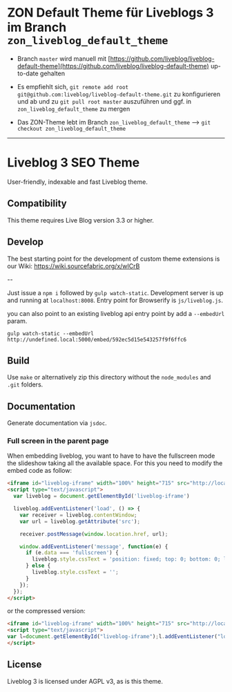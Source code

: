 # ZON Default Theme für Liveblogs 3 im Branch `zon_liveblog_default_theme`

- Branch `master` wird manuell mit [https://github.com/liveblog/liveblog-default-theme](https://github.com/liveblog/liveblog-default-theme) up-to-date gehalten


- Es empfiehlt sich, `git remote add root git@github.com:liveblog/liveblog-default-theme.git` zu konfigurieren und ab und zu `git pull root master` auszuführen und ggf. in `zon_liveblog_default_theme` zu mergen

- Das ZON-Theme lebt im Branch `zon_liveblog_default_theme` --> `git checkout zon_liveblog_default_theme`



----
# Liveblog 3 SEO Theme

User-friendly, indexable and fast Liveblog theme.

## Compatibility
This theme requires Live Blog version 3.3 or higher.

## Develop

The best starting point for the development of custom theme extensions is our Wiki: https://wiki.sourcefabric.org/x/wICrB

--

Just issue a `npm i` followed by `gulp watch-static`.
Development server is up and running at `localhost:8008`.
Entry point for Browserify is `js/liveblog.js`.

you can also point to an existing liveblog api entry point by add a `--embedUrl` param.

```shell
gulp watch-static --embedUrl http://undefined.local:5000/embed/592ec5d15e543257f9f6ffc6
```

## Build

Use `make` or alternatively zip this directory without the `node_modules` and `.git` folders.

## Documentation

Generate documentation via `jsdoc`.

### Full screen in the parent page

When embedding liveblog, you want to have to have the fullscreen mode the slideshow taking all the available space. For this you need to modify the embed code as follow:

```html
<iframe id="liveblog-iframe" width="100%" height="715" src="http://localhost:8008/" frameborder="0" allowfullscreen></iframe>
<script type="text/javascript">
  var liveblog = document.getElementById('liveblog-iframe')

  liveblog.addEventListener('load', () => {
    var receiver = liveblog.contentWindow;
    var url = liveblog.getAttribute('src');

    receiver.postMessage(window.location.href, url);

    window.addEventListener('message', function(e) {
      if (e.data === 'fullscreen') {
        liveblog.style.cssText = 'position: fixed; top: 0; bottom: 0; left: 0; right: 0; width: 100%; height: 100%';
      } else {
        liveblog.style.cssText = '';
      }
    });
  });
</script>
```

or the compressed version:

```html
<iframe id="liveblog-iframe" width="100%" height="715" src="http://localhost:8008/" frameborder="0" allowfullscreen></iframe>
<script type="text/javascript">
var l=document.getElementById("liveblog-iframe");l.addEventListener("load",function(){var t=l.contentWindow,e=l.getAttribute("src");t.postMessage(window.location.href,e),window.addEventListener("message",function(t){"fullscreen"===t.data?l.style.cssText="position:fixed;top:0;bottom:0;left:0;right:0;width:100%;height: 100%":l.style.cssText=""})});
</script>
```

## License

Liveblog 3 is licensed under AGPL v3, as is this theme.
